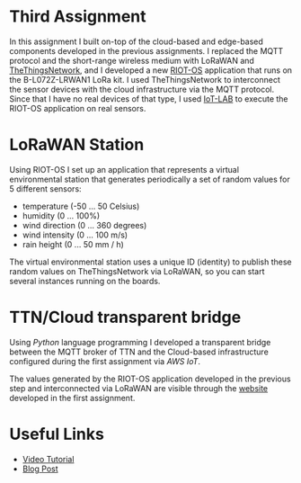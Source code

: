 # Third Assignment
In this assignment I built on-top of the cloud-based and edge-based components developed in the previous assignments. I replaced the MQTT protocol and the short-range wireless medium with LoRaWAN and [TheThingsNetwork](https://www.thethingsnetwork.org/), and I developed a new [RIOT-OS](https://riot-os.org/) application that runs on the B-L072Z-LRWAN1 LoRa kit. I used TheThingsNetwork to interconnect the sensor devices with the cloud infrastructure via the MQTT protocol.
Since that I have no real devices of that type, I used [IoT-LAB](https://www.iot-lab.info/) to execute the RIOT-OS application on real sensors.

# LoRaWAN Station
Using RIOT-OS I set up an application that represents a virtual environmental station that generates periodically a set of random values for 5 different sensors:

- temperature (-50 ... 50 Celsius)
- humidity (0 ... 100%)
- wind direction (0 ... 360 degrees)
- wind intensity (0 ... 100 m/s)
- rain height (0 ... 50 mm / h)

The virtual environmental station uses a unique ID (identity) to publish these random values on TheThingsNetwork via LoRaWAN, so you can start several instances running on the boards.

# TTN/Cloud transparent bridge
Using *Python* language programming I developed a transparent bridge between the MQTT broker of TTN and the Cloud-based infrastructure configured during the first assignment via *AWS IoT*.

The values generated by the RIOT-OS application developed in the previous step and interconnected via LoRaWAN are visible through the [website](https://francesco31ott.github.io/InternetOfThings19-20/) developed in the first assignment.

# Useful Links
- [Video Tutorial](https://www.youtube.com/watch?v=OmYHd7Z9S3Y)
- [Blog Post](https://www.hackster.io/francesco-ottaviani/publish-data-to-aws-using-riot-os-iot-lab-lorawan-and-ttn-2a3200)

